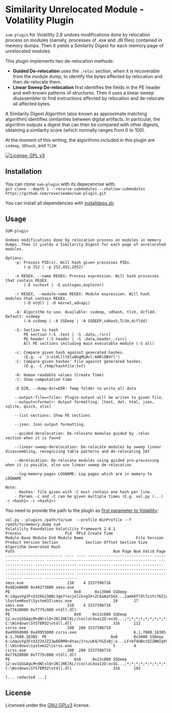 # Similarity Unrelocated Module - Volatility Plugin

`sum-plugin` for Volatility 2.6 undoes modifications done by relocation process on modules (namely, processes of .exe and .dll files) contained in memory dumps. Then it yields a Similarity Digest for each memory page of unrelocated modules.

This plugin implements two de-relocation methods: 
- **Guided De-relocation** uses the `.reloc` section, when it is recoverable from the module dump, to identify the bytes affected by relocation and then de-relocate them.
- **Linear Sweep De-relocation** first identifies the fields in the PE header and well-known patterns of structures. Then it uses a linear sweep disassembler to find instructions affected by relocation and de-relocate all affected bytes.

A Similarity Digest Algorithm (also known as approximate matching algorithm) identifies similarities between digital artifacts. In particular, the algorithm outputs a digest that can then be compared with other digests, obtaining a similarity score (which normally ranges from 0 to 100).

At the moment of this writing, the algorithms included in this plugin are `ssdeep`, `SDhash`, and `TLSH`

[![License: GPL v3](https://img.shields.io/badge/License-GPLv3-blue.svg)](https://www.gnu.org/licenses/gpl-3.0)

## Installation

You can clone `sum-plugin` with its depecencise with:\
`git clone --depth 1 --recurse-submodules --shallow-submodules https://github.com/reverseame/sum-plugin.git`

You can install all dependencies with [installdeps.sh](installdeps.sh).

## Usage

```
SUM-plugin

Undoes modifications done by relocation process on modules in memory dumps. Then it yields a Similarity Digest for each page of unrelocated modules.

Options:
    -p: Process PID(s). Will hash given processes PIDs.
        (-p 252 | -p 252,452,2852)

    -n REGEX, --name REGEX: Process expression. Will hash processes that contain REGEX.
        (-E svchost | -E winlogon,explorer)
        
    -r REGEX, --module-name REGEX: Module expression. Will hash modules that contain REGEX.
        (-D ntdll | -D kernel,advapi)

    -A: Algorithm to use. Available: ssdeep, sdhash, tlsh, dcfldd. Default: ssdeep
        (-A ssdeep | -A SSDeep | -A SSDEEP,sdHash,TLSH,dcfldd)

    -S: Section to hash
        PE section (-S .text | -S .data,.rsrc)
        PE header (-S header | -S .data,header,.rsrc)
        All PE sections including main executable module (-S all)

    -c: Compare given hash against generated hashes.
        (E.g. -c '3:elHLlltXluBGqMLWvl:6HRlOBVrl')
    -C: Compare given hashes' file against generated hashes.
        (E.g. -C /tmp/hashfile.txt)

    -H: Human readable values (Create Time)
    -t: Show computation time

    -D DIR, --dump-dir=DIR: Temp folder to write all data

    --output-file=<file>: Plugin output will be writen to given file.
    --output=<format>: Output formatting. [text, dot, html, json, sqlite, quick, xlsx]

    --list-sections: Show PE sections

    --json: Json output formatting.

    --guided-derelocation: De-relocate modules guided by .reloc section when it is found

    --linear-sweep-derelocation: De-relocate modules by sweep linear disassembling, recognizing table patterns and de-relocating IAT

    --derelocation: De-relocate modules using guided pre-processing when it is posible, else use linear sweep de-relocation

    --log-memory-pages LOGNAME: Log pages which are in memory to LOGNAME

Note:
    - Hashes' file given with -C must contain one hash per line.
    - Params -c and -C can be given multiple times (E.g. vol.py (...) -c <hash1> -c <hash2>)

```
You need to provide the path to the plugin as [first parameter to Volatility](https://github.com/volatilityfoundation/volatility/wiki/Volatility-Usage#specifying-additional-plugin-directories):

```
vol.py --plugins /path/to/sum  --profile WinProfile --f /path/to/memory.dump sum 
Volatility Foundation Volatility Framework 2.6.1
Process                   Pid  PPid Create Time                  Module Base Module End Module Name                       File Version   Product Version Section            Section Offset Section Size Algorithm Generated Hash                                                                                       Path                                           Num Page Num Valid Page
------------------------- ---- ---- ---------------------------- ----------- ---------- --------------------------------- -------------- --------------- ------------------ -------------- ------------ --------- ---------------------------------------------------------------------------------------------------- ---------------------------------------------- -------- --------------
smss.exe                   216    4 1537396716                    0x482e0000 0x482f3000 smss.exe                                                         PE                            0x0      0x13000 SSDeep    6:idquvVg3F+X32kGjSW8c3ge7+vcjelik+gSX+2C6aAat5GX...2amkKYl9l7zsYcf6Zjw:VCOvB3lL9Ip8RpJlIr7vl7vQ;*;* \SystemRoot\System32\smss.exe                  19       17            
smss.exe                   216    4 1537396716                    0x77620000 0x7775c000 ntdll.dll                                                        PE                            0x0     0x13c000 SSDeep    12:ev1GSGAqLM+dNlslQ+JNlJHElKL//coclzC4oa12O:ev1G...;*;*;*;*;*;*;*;*;*;*;*;*;*;*;*;*;*;*;*;*;*;*;*;* C:\Windows\SYSTEM32\ntdll.dll                  316      112           
csrss.exe                  288  280 1537396719                    0x49950000 0x49955000 csrss.exe                         6.1.7600.16385 6.1.7600.16385  PE                            0x0       0x5000 SSDeep    6:idquvVg3F+X322XJZI3w8ERM9+4tav/2ro/uK4/hGIvBj:e...LF+bT4UBstQIZWWIqV955WwaO0E:PDJvkM/HHEW5s9nWw3;* C:\Windows\system32\csrss.exe                  5        4             
csrss.exe                  288  280 1537396719                    0x77620000 0x7775c000 ntdll.dll                                                        PE                            0x0     0x13c000 SSDeep    12:ev1GSGAqLM+dNlslQ+JNlJHElKL//coclzC4oa12O:ev1G...;*;*;*;*;*;*;*;*;*;*;*;*;*;*;*;*;*;*;*;*;*;*;*;* C:\Windows\SYSTEM32\ntdll.dll                  316      102           

[... redacted ...]
```


## License

Licensed under the [GNU GPLv3](LICENSE) license.
